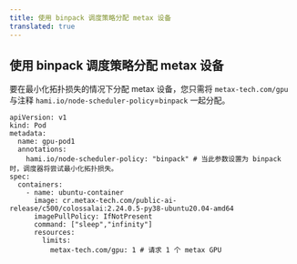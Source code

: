 ```yaml
---
title: 使用 binpack 调度策略分配 metax 设备
translated: true
---
```


## 使用 binpack 调度策略分配 metax 设备

要在最小化拓扑损失的情况下分配 metax 设备，您只需将 `metax-tech.com/gpu` 与注释 `hami.io/node-scheduler-policy`=`binpack` 一起分配。

```
apiVersion: v1
kind: Pod
metadata:
  name: gpu-pod1
  annotations: 
    hami.io/node-scheduler-policy: "binpack" # 当此参数设置为 binpack 时，调度器将尝试最小化拓扑损失。
spec:
  containers:
    - name: ubuntu-container
      image: cr.metax-tech.com/public-ai-release/c500/colossalai:2.24.0.5-py38-ubuntu20.04-amd64 
      imagePullPolicy: IfNotPresent
      command: ["sleep","infinity"]
      resources:
        limits:
          metax-tech.com/gpu: 1 # 请求 1 个 metax GPU
```
